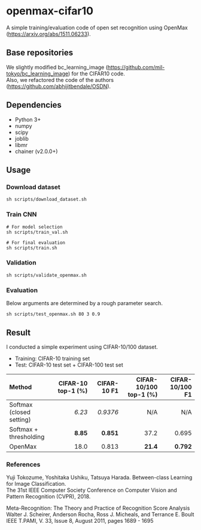 # openmax-cifar10
A simple training/evaluation code of open set recognition using OpenMax (https://arxiv.org/abs/1511.06233).

## Base repositories
We slightly modified bc_learning_image (https://github.com/mil-tokyo/bc_learning_image) for the CIFAR10 code.  
Also, we refactored the code of the authors (https://github.com/abhijitbendale/OSDN).

## Dependencies
* Python 3+
* numpy
* scipy
* joblib
* libmr
* chainer (v2.0.0+)

## Usage
### Download dataset
```
sh scripts/download_dataset.sh
```

### Train CNN
```
# For model selection
sh scripts/train_val.sh

# For final evaluation
sh scripts/train.sh
```

### Validation
```
sh scripts/validate_openmax.sh
```

### Evaluation
Below arguments are determined by a rough parameter search.
```
sh scripts/test_openmax.sh 80 3 0.9
```

## Result
I conducted a simple experiment using CIFAR-10/100 dataset.  
* Training: CIFAR-10 training set
* Test: CIFAR-10 test set + CIFAR-100 test set

| Method | CIFAR-10 top-1 (%) | CIFAR-10 F1 | CIFAR-10/100 top-1 (%) | CIFAR-10/100 F1 |
|:---|---:|---:|---:|---:|
| Softmax (closed setting) | *6.23* | *0.9376* | N/A | N/A |
| Softmax + thresholding | **8.85** | **0.851** | 37.2 | 0.695 |
| OpenMax | 18.0 | 0.813 | **21.4** | **0.792** |

### References
Yuji Tokozume, Yoshitaka Ushiku, Tatsuya Harada. Between-class Learning for Image Classification.  
The 31st IEEE Computer Society Conference on Computer Vision and Pattern Recognition (CVPR), 2018.

Meta-Recognition: The Theory and Practice of Recognition Score Analysis  
Walter J. Scheirer, Anderson Rocha, Ross J. Micheals, and Terrance E. Boult  
IEEE T.PAMI, V. 33, Issue 8, August 2011, pages 1689 - 1695  
